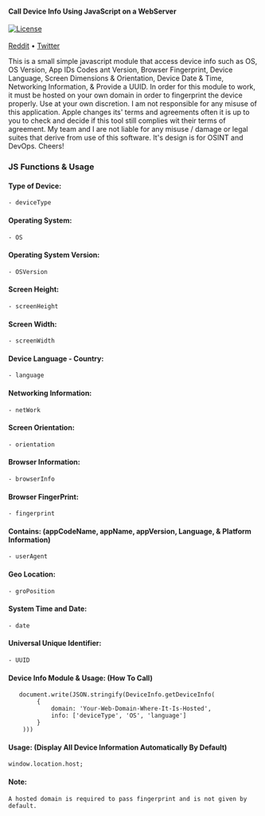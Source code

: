 #### Call Device Info Using JavaScript on a WebServer
<p align="left"><a href="https://996.icu"><img src="https://img.shields.io/badge/link-996.icu-red.svg" alt="License"></a><br>
<br>
  <a href="https://www.reddit.com/Anonym0us_User">Reddit</a>  •  <a href="https://twitter.com/ProjectZeroDays">Twitter</a>
<br>
<p> This is a small simple javascript module that access device info such as OS, OS Version, App IDs Codes ant Version, Browser Fingerprint, Device Language, Screen Dimensions & Orientation, Device Date & Time, Networking Information, & Provide a UUID. In order for this module to work, it must be hosted on your own domain in order to fingerprint the device properly. Use at your own discretion. I am not responsible for any misuse of this application. Apple changes its' terms and agreements often it is up to you to check and decide if this tool still complies wit their terms of agreement. My team and I are not liable for any misuse / damage or legal suites that derive from use of this software. It's design is for OSINT and DevOps. Cheers!</p>

### JS Functions & Usage 

#### Type of Device:<br>
    - deviceType

#### Operating System:<br>
    - OS

#### Operating System Version:<br>
    - OSVersion

#### Screen Height:<br>
    - screenHeight 

#### Screen Width:<br>
    - screenWidth

#### Device Language - Country:<br>
    - language

#### Networking Information:<br>
    - netWork

#### Screen Orientation:<br>
    - orientation

#### Browser Information:<br>
    - browserInfo
 
#### Browser FingerPrint:<br>
    - fingerprint 

#### Contains: (appCodeName, appName, appVersion, Language, & Platform Information)<br>
    - userAgent

#### Geo Location:<br>
    - groPosition

#### System Time and Date:<br>
    - date

#### Universal Unique Identifier:<br>
    - UUID 

#### Device Info Module & Usage: (How To Call)<br>

 ```
    document.write(JSON.stringify(DeviceInfo.getDeviceInfo(
         {
             domain: 'Your-Web-Domain-Where-It-Is-Hosted',
             info: ['deviceType', 'OS', 'language']
         }
     )))
 ```

#### Usage: (Display All Device Information Automatically By Default)

    window.location.host; 

#### Note: 
    A hosted domain is required to pass fingerprint and is not given by default.

 
